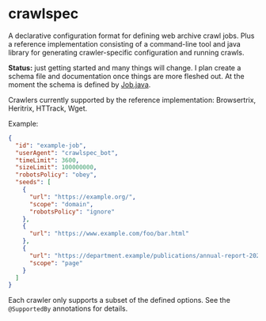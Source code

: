 crawlspec
========

A declarative configuration format for defining web archive crawl jobs. Plus a reference implementation consisting 
of a command-line tool and java library for generating crawler-specific configuration and running crawls.

**Status:** just getting started and many things will change. I plan create a schema file and
documentation once things are more fleshed out.
At the moment the schema is defined by [Job.java](src/org/netpreserve/crawlspec/job/Job.java).

Crawlers currently supported by the reference implementation: Browsertrix, Heritrix, HTTrack, Wget.

Example:

```json
{
  "id": "example-job",
  "userAgent": "crawlspec_bot",
  "timeLimit": 3600,
  "sizeLimit": 100000000,
  "robotsPolicy": "obey",
  "seeds": [
    {
      "url": "https://example.org/",
      "scope": "domain",
      "robotsPolicy": "ignore"
    },
    {
      "url": "https://www.example.com/foo/bar.html"
    },
    {
      "url": "https://department.example/publications/annual-report-2020",
      "scope": "page"
    }
  ]
}
```

Each crawler only supports a subset of the defined options. See the `@SupportedBy` annotations for details.